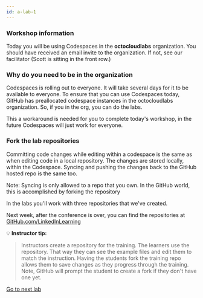 ```yaml
---
id: a-lab-1
---
```


### Workshop information

Today you will be using Codespaces in the **octocloudlabs** organization. You should have received an email invite to the organization.  If not, see our facilitator (Scott is sitting in the front row.)

### Why do you need to be in the organization

Codespaces is rolling out to everyone. It will take several days for it to be available to everyone.  To ensure that you can use Codespaces today, GitHub has preallocated codespace instances in the octocloudlabs organization. So, if you in the org, you can do the labs.

This a workaround is needed for you to complete  today's workshop, in the future Codespaces will just work for everyone.

### Fork the lab repositories

Committing code changes while editing within a codespace is the same as when editing code in a local repository. The changes are stored locally, within the Codespace. Syncing and pushing the changes back to the GitHub hosted repo is the same too. 

Note: Syncing is only allowed to a repo that you own. In the GitHub world, this is accomplished by forking the repository

In the labs you'll work with three repositories that we've created.

Next week, after the conference is over, you can find the repositories at <a href="https://github.com/linkedinlearning/">GitHub.com/LinkedInLearning<a/>

💡 **Instructor tip:**

>Instructors create a repository for the training. The learners use the repository. That way they can see the example files and edit them to match the instruction. Having the students fork the training repo allows them to save changes as they progress through the training. Note, GitHub will prompt the student to create a fork if they don't have one yet. 

[Go to next lab](/walt/lab-2.html)
